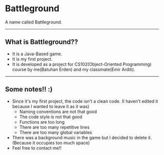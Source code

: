 # Battleground
A name called Battleground.

-----------------------
What is Battleground??
-----------------------
- It is a Java-Based game.
- It is my first project.
- It is developed as a project for CS102(Object-Oriented Programming) course by me(Batuhan Erden) and my classmate(Emir Arditi).

----------------
Some notes!! :)
----------------
- Since it's my first project, the code isn't a clean code. (I haven't edited it because I wanted to leave it as it was)
  * Naming conventions are not that good
  * The code style is not that good
  * Functions are too long
  * There are too many repetitive lines
  * There are too many global variables
- There was a background music in the game but I decided to delete it. (Because it occupies too much space)
- Feel free to contact me!!
